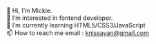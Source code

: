 👋 Hi, I’m Mickie.
<br>
👀 I’m interested in fontend developer.
<br>
🌱 I’m currently learning HTML5/CSS3/JavaScript
<br>
📫 How to reach me email : knissayan@gmail.com 
